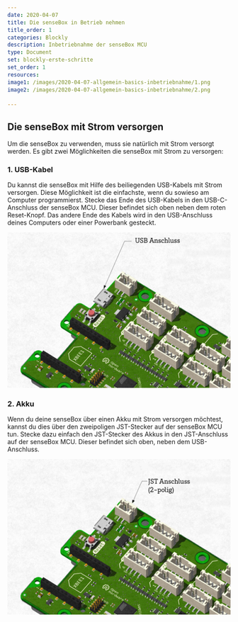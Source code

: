 ```yaml
---
date: 2020-04-07
title: Die senseBox in Betrieb nehmen
title_order: 1
categories: Blockly 
description: Inbetriebnahme der senseBox MCU
type: Document
set: blockly-erste-schritte
set_order: 1
resources:
image1: /images/2020-04-07-allgemein-basics-inbetriebnahme/1.png
image2: /images/2020-04-07-allgemein-basics-inbetriebnahme/2.png
 
---
```

## Die senseBox mit Strom versorgen
Um die senseBox zu verwenden, muss sie natürlich mit Strom versorgt werden. Es gibt zwei Möglichkeiten die senseBox mit Strom zu versorgen:

### 1. USB-Kabel

Du kannst die senseBox mit Hilfe des beiliegenden USB-Kabels mit Strom versorgen. Diese Möglichkeit ist die einfachste, wenn du sowieso am Computer programmierst.
Stecke das Ende des USB-Kabels in den USB-C-Anschluss der senseBox MCU. Dieser befindet sich oben neben dem roten Reset-Knopf. Das andere Ende des Kabels wird in den USB-Anschluss deines Computers oder einer Powerbank gesteckt.

![](../../static/img/blockly-bilder/inbetriebnahme/1.png)

### 2. Akku

Wenn du deine senseBox über einen Akku mit Strom versorgen möchtest, kannst du dies über den zweipoligen JST-Stecker auf der senseBox MCU tun. Stecke dazu einfach den JST-Stecker des Akkus in den JST-Anschluss auf der senseBox MCU. Dieser befindet sich oben, neben dem USB-Anschluss.

![](../../static/img/blockly-bilder/inbetriebnahme/2.png)


